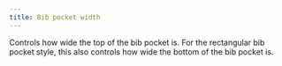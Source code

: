 ```yaml
---
title: Bib pocket width
---
```


Controls how wide the top of the bib pocket is. For the rectangular bib pocket style, this also controls how wide the bottom of the bib pocket is.
